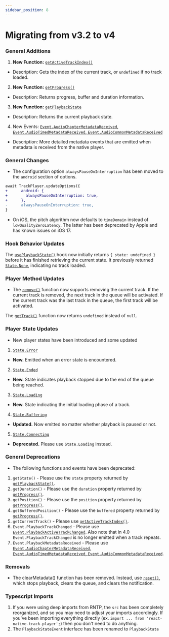 ```yaml
---
sidebar_position: 8
---
```


# Migrating from v3.2 to v4

### General Additions

1. **New Function:** [`getActiveTrackIndex()`](./api/functions/queue.md#getactivetrackindex)
  - Description: Gets the index of the current track, or `undefined` if no track loaded.
2. **New Function:** [`getProgress()`](./api/functions/player.md#getprogress)
  - Description: Returns progress, buffer and duration information.
3. **New Function:**  [`getPlaybackState`](./api/functions/player.md#getplaybackstate)
  - Description: Returns the current playback state.
4. New Events: [`Event.AudioChapterMetadataReceived`, `Event.AudioTimedMetadataReceived`, `Event.AudioCommonMetadataReceived`](./api/events.md#metadata)
  - Description: More detailed metadata events that are emitted when metadata is received from the native player.

### General Changes

- The configuration option `alwaysPauseOnInterruption` has been moved to the `android` section of options.

```diff
await TrackPlayer.updateOptions({
+      android: {
+        alwaysPauseOnInterruption: true,
+      },
-      alwaysPauseOnInterruption: true,
}
```

- On iOS, the pitch algorithm now defaults to `timeDomain` instead of `lowQualityZeroLatency`. The latter has been deprecated by Apple and has known issues on iOS 17.

### Hook Behavior Updates

The [`usePlaybackState()`](./api/hooks.md##useplaybackstate) hook now initially returns `{ state: undefined }` before it has finished retrieving the current state. It previously returned [`State.None`](./api/constants/state.md), indicating no track loaded.

### Player Method Updates

- The [`remove()`](./api/functions/queue.md#removeracks) function now supports removing the current track. If the current track is removed, the next track in the queue will be activated. If the current track was the last track in the queue, the first track will be activated.

The [`getTrack()`](./api/functions/queue.md#gettrack) function now returns `undefined` instead of `null`.

### Player State Updates
- New player states have been introduced and some updated
1. [`State.Error`](./api/constants/state.md)
  - **New.** Emitted when an error state is encountered.
2. [`State.Ended`](./api/constants/state.md)
  - **New.** State indicates playback stopped due to the end of the queue being reached.
3. [`State.Loading`](./api/constants/state.md)
  - **New.** State indicating the initial loading phase of a track.
4. [`State.Buffering`](./api/constants/state.md)
  - **Updated.** Now emitted no matter whether playback is paused or not.
5. [`State.Connecting`](./api/constants/state.md)
  - **Deprecated.** Please use `State.Loading` instead.

### General Deprecations
- The following functions and events have been deprecated:

1. `getState()` - Please use the `state` property returned by [`getPlaybackState()`](./api/functions/player.md#getplaybackstate).
2. `getDuration()` -  Please use the `duration` property returned by [`getProgress()`](./api/functions/player.md#getprogress).
3. `getPosition()` -  Please use the `position` property returned by [`getProgress()`](./api/functions/player.md#getprogress).
4. `getBufferedPosition()` -  Please use the `buffered` property returned by [`getProgress()`](./api/functions/player.md#getprogress).
5. `getCurrentTrack()` - Please use [`getActiveTrackIndex()`](./api/functions/queue.md#getactivetrackindex).
6. `Event.PlaybackTrackChanged` - Please use [`Event.PlaybackActiveTrackChanged`](./api/events.md#playbackactivetrackchanged). Also note that in 4.0 `Event.PlaybackTrackChanged` is no longer emitted when a track repeats.
7. `Event.PlaybackMetadataReceived` - Please use [`Event.AudioChapterMetadataReceived`, `Event.AudioTimedMetadataReceived`, `Event.AudioCommonMetadataReceived`](./api/events.md#metadata).

### Removals

- The clearMetadata() function has been removed. Instead, use [`reset()`](./api/functions/player.md#reset), which stops playback, clears the queue, and clears the notification.

### Typescript Imports

1. If you were using deep imports from RNTP, the `src` has been completely
reorganized, and so you may need to adjust your imports accordingly. If you've
been importing everything directly (ex. `import ... from 'react-native-track-player';`)
then you don't need to do anything.
1. The `PlaybackStateEvent` interface has been renamed to `PlaybackState`
